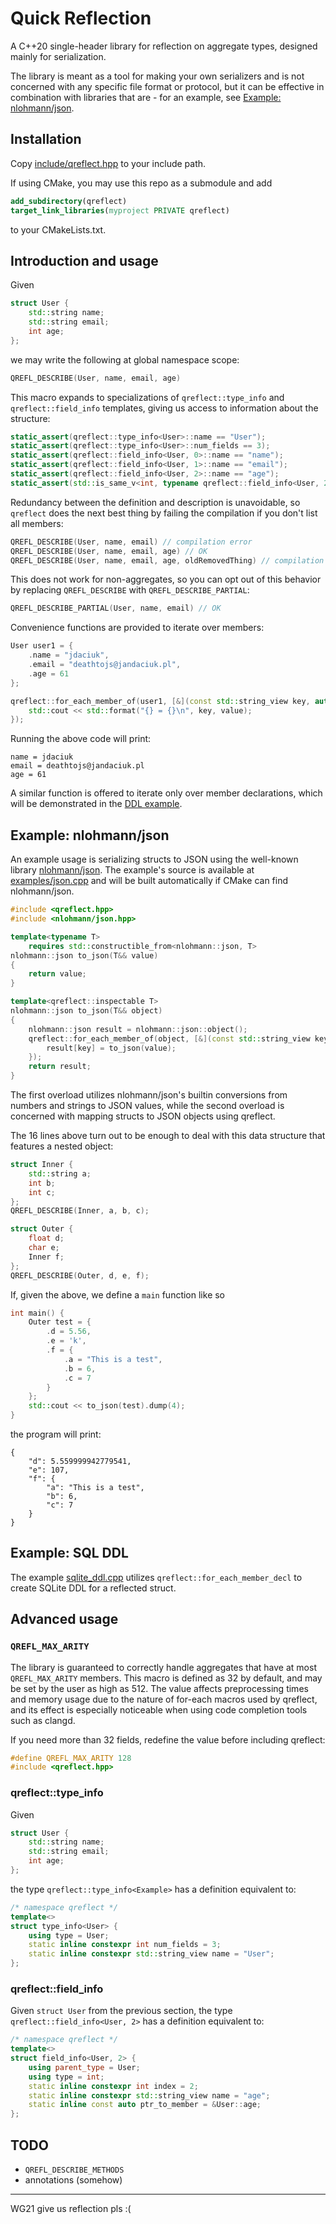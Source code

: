 # Quick Reflection

A C++20 single-header library for reflection on aggregate types, designed mainly for serialization.

The library is meant as a tool for making your own serializers and is not concerned
with any specific file format or protocol, but it can be effective in combination with libraries that are - for
an example, see [Example: nlohmann/json](#example-nlohmannjson).


## Installation

Copy [include/qreflect.hpp]() to your include path.

If using CMake, you may use this repo as a submodule and add
```cmake
add_subdirectory(qreflect)
target_link_libraries(myproject PRIVATE qreflect)
```
to your CMakeLists.txt.

## Introduction and usage

Given
```c++
struct User {
    std::string name;
    std::string email;
    int age;
};
```

we may write the following at global namespace scope:

```c++
QREFL_DESCRIBE(User, name, email, age)
```

This macro expands to specializations of `qreflect::type_info` and `qreflect::field_info` templates,
giving us access to information about the structure:

```c++
static_assert(qreflect::type_info<User>::name == "User");
static_assert(qreflect::type_info<User>::num_fields == 3);
static_assert(qreflect::field_info<User, 0>::name == "name");
static_assert(qreflect::field_info<User, 1>::name == "email");
static_assert(qreflect::field_info<User, 2>::name == "age");
static_assert(std::is_same_v<int, typename qreflect::field_info<User, 2>::type>);
```

Redundancy between the definition and description is unavoidable, so `qreflect` does the
next best thing by failing the compilation if you don't list all members:

```c++
QREFL_DESCRIBE(User, name, email) // compilation error
QREFL_DESCRIBE(User, name, email, age) // OK
QREFL_DESCRIBE(User, name, email, age, oldRemovedThing) // compilation error
```

This does not work for non-aggregates, so you can opt out of this behavior by replacing
`QREFL_DESCRIBE` with `QREFL_DESCRIBE_PARTIAL`:

```c++
QREFL_DESCRIBE_PARTIAL(User, name, email) // OK
```

Convenience functions are provided to iterate over members:

```c++
User user1 = {
    .name = "jdaciuk",
    .email = "deathtojs@jandaciuk.pl",
    .age = 61
};

qreflect::for_each_member_of(user1, [&](const std::string_view key, auto&& value){
    std::cout << std::format("{} = {}\n", key, value);
});
```
Running the above code will print:
```
name = jdaciuk
email = deathtojs@jandaciuk.pl
age = 61
```

A similar function is offered to iterate only over member declarations, which
will be demonstrated in the [DDL example](#example-sql-ddl).

## Example: nlohmann/json

An example usage is serializing structs to JSON using the well-known library 
[nlohmann/json](https://github.com/nlohmann/json).  The example's source is available at [examples/json.cpp]() 
and will be built automatically if CMake can find nlohmann/json.


```c++
#include <qreflect.hpp>
#include <nlohmann/json.hpp>

template<typename T>
	requires std::constructible_from<nlohmann::json, T>
nlohmann::json to_json(T&& value)
{
	return value;
}

template<qreflect::inspectable T>
nlohmann::json to_json(T&& object)
{
	nlohmann::json result = nlohmann::json::object();
	qreflect::for_each_member_of(object, [&](const std::string_view key, auto&& value) {
		result[key] = to_json(value);
	});
	return result;
}
```
The first overload utilizes nlohmann/json's builtin conversions from numbers and strings to JSON values, while
the second overload is concerned with mapping structs to JSON objects using qreflect.

The 16 lines above turn out to be enough to deal with this data structure that features a nested object:
```c++
struct Inner {
	std::string a;
	int b;
	int c;
};
QREFL_DESCRIBE(Inner, a, b, c);

struct Outer {
	float d;
	char e;
	Inner f;
};
QREFL_DESCRIBE(Outer, d, e, f);
```

If, given the above, we define a `main` function like so

```c++
int main() {
	Outer test = {
		.d = 5.56,
		.e = 'k',
		.f = {
			.a = "This is a test",
			.b = 6,
			.c = 7
		}
	};
	std::cout << to_json(test).dump(4);
}
```
the program will print:

```
{
    "d": 5.559999942779541,
    "e": 107,
    "f": {
        "a": "This is a test",
        "b": 6,
        "c": 7
    }
}
```

## Example: SQL DDL

The example [sqlite_ddl.cpp](examples/sqlite_ddl.cpp) utilizes `qreflect::for_each_member_decl`
to create SQLite DDL for a reflected struct.

## Advanced usage

### `QREFL_MAX_ARITY`
The library is guaranteed to correctly handle aggregates that have at most
`QREFL_MAX_ARITY` members. This macro is defined as 32 by default, and may be
set by the user as high as 512. The value affects preprocessing times and
memory usage due to the nature of for-each macros used by qreflect, and its
effect is especially noticeable when using code completion tools such as clangd.

If you need more than 32 fields, redefine the value before including qreflect:
```c++
#define QREFL_MAX_ARITY 128
#include <qreflect.hpp>
```

### qreflect::type_info

Given
```c++
struct User {
    std::string name;
    std::string email;
    int age;
};
```

the type `qreflect::type_info<Example>`
has a definition equivalent to:

```c++
/* namespace qreflect */
template<>
struct type_info<User> {
    using type = User;
    static inline constexpr int num_fields = 3;
    static inline constexpr std::string_view name = "User";
};
```

### qreflect::field_info
Given `struct User` from the previous section, the type `qreflect::field_info<User, 2>`
has a definition equivalent to:

```c++
/* namespace qreflect */
template<>
struct field_info<User, 2> {
    using parent_type = User;
    using type = int;   
    static inline constexpr int index = 2; 
    static inline constexpr std::string_view name = "age"; 
    static inline const auto ptr_to_member = &User::age; 
};
```


## TODO

 - `QREFL_DESCRIBE_METHODS`
 - annotations (somehow)

<hr />

WG21 give us reflection pls :(
